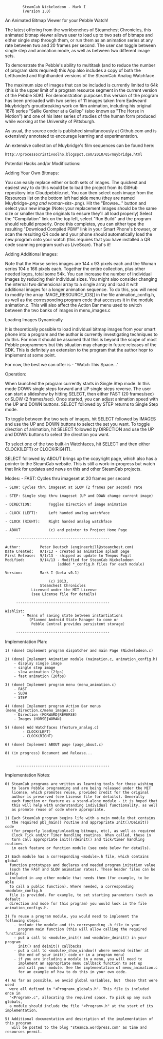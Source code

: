          	SteamCab Nickelodeon - Mark I
		    (version 1.0)


An Animated Bitmap Viewer for your Pebble Watch!

The latest offering from the workbenches of Steamchest Chronicles, this
animated bitmap viewer allows user to load up to two sets of bitmaps and
either single step through them, or run them as an animation series at any
rate between two and 20 frames per second. The user can toggle between single
step and animation mode, as well as between two different image sets.

To demonstrate the Pebble's ability to multitask (and to reduce the number
of program slots required) this App also includes a copy of both the
Lefthanded and Righthanded versions of the SteamCab Analog Watchface.

The maximum size of images that can be included is currently limited to 64k
(this is the upper limit of a program resource segment in the current version
of the Pebble SDK). For demonstration purposes this version of the program has
been preloaded with two series of 11 images taken from Eadweard Muybridge's
groudbreaking work on film animation, including his original 1878 series
"Sallie Gardner at a Gallop" (also known as "The Horse in Motion") and one of
his later series of studies of the human form produced while working at the
University of Pittsburgh.

As usual, the source code is published simultaneously at Github.com and is
extensively annotated to encourage learning and experimentation.

An extensive collection of Muybridge's film sequences can be found here:

    http://processocriativoolho.blogspot.com/2010/05/muybridge.html


Potential Hacks and/or Modifications:

Adding Your Own Bitmaps:

You can easily replace either or both sets of images. The quickest and easiest
way to do this would be to load the project from its GitHub repository into
Cloudpebble.net. You can then select each image from the Resources list on the 
bottom left had side menu (they are named Muybridge-*.png and woman-sits-*.png).
Hit the "Browse..." button and select your new image (Note: your replacement images
should be the same size or smaller than the originals to ensure they'll all load
properly) Select the "Compilation" link on the top left, select "Run Build" and
the program should rebuild properly. Once this completes, you can either type the
resulting "Download Compiled PBW" link in your Smart Phone's browser, or scan the 
resulting QR code and your phone should automatically load the new program onto
your watch (this requires that you have installed a QR code scanning program
such as LiveScan). That's it!

Adding Additional Images:

Note that the Horse series images are 144 x 93 pixels each and the Woman
series 104 x 166 pixels each. Together the entire collection, plus other 
needed logos, total some 54k. You can increase the number of individual
images by reducing  their individual sizes. You might also consider changing
the internal two dimensional array to a single array and load it with additional
images for a longer animation sequence. To do this, you will need to modify
the array IMAGE_RESOURCE_IDS[] in the file animation_config.h, as well as the
corresponding program code that accesses it in the module animation.c. This will
also affect the Action Bar menu used to switch between the two banks of images
in menu_images.c


Loading Images Dynamically

It is theoretically possible to load individual bitmap images from your
smart phone into a program and the author is currently investigating
techniques to do this. For now it should be assumed that this is beyond
the scope of most Pebble programmers but this situation may change in
future releases of the SDK. This is definitely an extension to the
program that the author hopr to implement at some point.

For now, the best we can offer is - "Watch This Space..."


Operation:

When launched the program currently starts in Single Step mode.
In this mode DOWN single steps forward and UP single steps reverse.
The user can start a slideshow by hitting SELECT, then either FAST
(20 frames/sec) or SLOW (2 frames/sec). Once started, you can adjust
animation speed with the UP and DOWN buttons. SELECT followed by STEP
returns to Single Step mode.

To toggle between the two sets of images, hit SELECT followed by
IMAGES and use the UP and DOWN buttons to select the set you want.
To toggle direction of animation, hit SELECT followed by DIRECTION
 and use the UP and DOWN buttons to select the direction you want.

To select one of the two built-in Watchfaces, hit SELECT and then
either CLOCK(LEFT) or CLOCK(RIGHT).

SELECT followed by ABOUT brings up the copyright page, which also
has a pointer to the SteamCab website. This is still a work-in-progress
but watch that link for updates and news on this and other SteamCab
projects.


Modes:
	- FAST:	Cycles thru imageset at 20 frames per second

	- SLOW:	Cycles thru imageset at SLOW (2 frames per second) rate
		
	- STEP:	Single step thru imageset (UP and DOWN change current image)
		
	- DIRECTION:		Toggles Direction of image animation
		
	- CLOCK (LEFT):		Left handed analog watchface

	- CLOCK (RIGHT):	Right handed analog watchface

	- ABOUT				(c) and pointer to Project Home Page
	
         -------------------------------------------
			  
	Author:			Peter Deutsch (engineerbill@steamchest.com)
	Date Created:	9/1/13 - created as animation splash page
	First Release:	9/1/13 - shipped as update to Tempus Fugit
	Modified:		9/14/13 - Modified for SteamCab Nickelodeon
						    (added *_config.h files for each module)
	
	Version:		Mark I (beta v0.1)
	
				        (c) 2013,
				    Steamchest Chronicles
				Licensed under the MIT License
				(see License file for details)

         -------------------------------------------

	Wishlist:
			- Means of saving state between instantiations
			   (Planned Android State Manager to come or
			    Pebble Central provides persistent storage)

         -------------------------------------------

Implementation Plan:

	1) (done) Implement program dispatcher and main Page (Nickelodeon.c)

	2) (done) Implement Animation module (naimation.c, animation_config.h)
		- display single image
		- single step image
		- slow animation (2fps)
		- fast animation (20fps)

	3) (done) Implement program menu (menu_animation.c)
		- FAST
		- SLOW
		- STEP

	4) (done) Implement program Action Bar menus (menu_direction.c/menu_images.c)
		- Direction (FORWARD|REVERSE)
		- Images (HORSE|WOMAN)

	5) (done) Add Watchfaces (feature_analog.c)
			- CLOCK(LEFT)
			- CLOCK(RIGHT)
	
	6) (done) Implement ABOUT page (page_about.c)
	
	8) (in progress) Document and Release...


         -------------------------------------------

Implementation Notes:

	0) SteamCab programs are written as learning tools for those wishing
	   to learn Pebble programming and are being released under the MIT
	   license, which promotes reuse, provided credit for the original
	   author is preserved (see License file for details). Generally
	   each function or feature as a stand-alone module - it is hoped that
	   this will help with understanding individual functionality, as well
	   as promote reuse of code where appropriate.

	1) Each SteamCab program begins life with a main module that contains 
	   the required pbl_main() routine and appropriate Init()/Deinit() code
	   (for properly loading/unloading bitmaps, etc), as well as required
	   Clock Tick and/or Timer handling routines. When called, these in
	   turn call appropriate init()/deinit() and tick/timer handling routines
	   in each feature or function module (see code below for details).
	
	2) Each module has a corresponding <module>.h file, which contains global
      function prototypes and declares and needed program initation value
	  (such the FAST and SLOW animation rates). These header files can be safely
	  included in any other module that needs them (for example, to be able
	  to call a public function). Where needed, a corresponding <module>_config.h
	  file is provided. For example, to set starting parameters (such as default
	  direction and mode for this program) you would look in the file animation_configs.h.

	3) To reuse a program module, you would need to implement the following steps:
		- include the module and its corresponding .h file in your
		  program main function (this will allow calling the required functions)
		- put a call to <module>_init() and <module>_deinit() in your program
		  init() and deinit() callbacks
		- put a call to <module>_show_window() where needed (either at
		  the end of your init() code or in a program menu)
		- if you are including a module in a menu, you will need to
		  implement an appropriate menu callback function to set up
		  and call your module. See the implementation of menu_animation.c
		  for an example of how to do this in your own code.
	
	4) As far as possible, we avoid global variables, but  those that were used
	  were all defined in "<Program>_globals.h". This file is included once in
	  "<Program>.c", allocating the required space. To pick up any such globals,
	  a module should include the file "<Program>.h" at the start of its implementation.

	5) Additional documentation and description of the implementation of this program
	   will be posted to the blog "steamca.wordpress.com" as time and resources permit.




